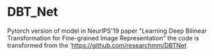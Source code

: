# DBT_Net
Pytorch version of model in NeurIPS'19 paper "Learning Deep Bilinear Transformation for Fine-grained Image Representation"
  the code is transformed from the ‘https://github.com/researchmm/DBTNet
